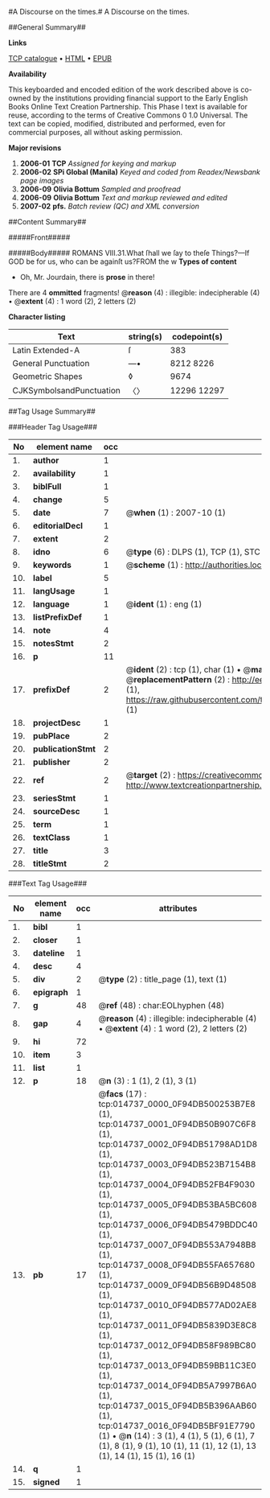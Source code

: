 #A Discourse on the times.#
A Discourse on the times.

##General Summary##

**Links**

[TCP catalogue](http://www.ota.ox.ac.uk/tcp/)  • 
[HTML](http://tei.it.ox.ac.uk/tcp/Texts-HTML/free/N11/N11659.html)  • 
[EPUB](http://tei.it.ox.ac.uk/tcp/Texts-EPUB/free/N11/N11659.epub)

**Availability**

This keyboarded and encoded edition of the
	       work described above is co-owned by the institutions
	       providing financial support to the Early English Books
	       Online Text Creation Partnership. This Phase I text is
	       available for reuse, according to the terms of Creative
	       Commons 0 1.0 Universal. The text can be copied,
	       modified, distributed and performed, even for
	       commercial purposes, all without asking permission.

**Major revisions**

1. __2006-01__ __TCP__ *Assigned for keying and markup*
1. __2006-02__ __SPi Global (Manila)__ *Keyed and coded from Readex/Newsbank page images*
1. __2006-09__ __Olivia Bottum__ *Sampled and proofread*
1. __2006-09__ __Olivia Bottum__ *Text and markup reviewed and edited*
1. __2007-02__ __pfs.__ *Batch review (QC) and XML conversion*

##Content Summary##

#####Front#####

#####Body#####
ROMANS VIII.31.What ſhall we ſay to theſe Things?—If GOD be for us, who can be againſt us?FROM the w
**Types of content**

  * Oh, Mr. Jourdain, there is **prose** in there!

There are 4 **ommitted** fragments! 
 @__reason__ (4) : illegible: indecipherable (4)  •  @__extent__ (4) : 1 word (2), 2 letters (2)

**Character listing**


|Text|string(s)|codepoint(s)|
|---|---|---|
|Latin Extended-A|ſ|383|
|General Punctuation|—•|8212 8226|
|Geometric Shapes|◊|9674|
|CJKSymbolsandPunctuation|〈〉|12296 12297|

##Tag Usage Summary##

###Header Tag Usage###

|No|element name|occ|attributes|
|---|---|---|---|
|1.|__author__|1||
|2.|__availability__|1||
|3.|__biblFull__|1||
|4.|__change__|5||
|5.|__date__|7| @__when__ (1) : 2007-10 (1)|
|6.|__editorialDecl__|1||
|7.|__extent__|2||
|8.|__idno__|6| @__type__ (6) : DLPS (1), TCP (1), STC (1), NOTIS (1), IMAGE-SET (1), EVANS-CITATION (1)|
|9.|__keywords__|1| @__scheme__ (1) : http://authorities.loc.gov/ (1)|
|10.|__label__|5||
|11.|__langUsage__|1||
|12.|__language__|1| @__ident__ (1) : eng (1)|
|13.|__listPrefixDef__|1||
|14.|__note__|4||
|15.|__notesStmt__|2||
|16.|__p__|11||
|17.|__prefixDef__|2| @__ident__ (2) : tcp (1), char (1)  •  @__matchPattern__ (2) : ([0-9\-]+):([0-9IVX]+) (1), (.+) (1)  •  @__replacementPattern__ (2) : http://eebo.chadwyck.com/downloadtiff?vid=$1&page=$2 (1), https://raw.githubusercontent.com/textcreationpartnership/Texts/master/tcpchars.xml#$1 (1)|
|18.|__projectDesc__|1||
|19.|__pubPlace__|2||
|20.|__publicationStmt__|2||
|21.|__publisher__|2||
|22.|__ref__|2| @__target__ (2) : https://creativecommons.org/publicdomain/zero/1.0/ (1), http://www.textcreationpartnership.org/docs/. (1)|
|23.|__seriesStmt__|1||
|24.|__sourceDesc__|1||
|25.|__term__|1||
|26.|__textClass__|1||
|27.|__title__|3||
|28.|__titleStmt__|2||


###Text Tag Usage###

|No|element name|occ|attributes|
|---|---|---|---|
|1.|__bibl__|1||
|2.|__closer__|1||
|3.|__dateline__|1||
|4.|__desc__|4||
|5.|__div__|2| @__type__ (2) : title_page (1), text (1)|
|6.|__epigraph__|1||
|7.|__g__|48| @__ref__ (48) : char:EOLhyphen (48)|
|8.|__gap__|4| @__reason__ (4) : illegible: indecipherable (4)  •  @__extent__ (4) : 1 word (2), 2 letters (2)|
|9.|__hi__|72||
|10.|__item__|3||
|11.|__list__|1||
|12.|__p__|18| @__n__ (3) : 1 (1), 2 (1), 3 (1)|
|13.|__pb__|17| @__facs__ (17) : tcp:014737_0000_0F94DB500253B7E8 (1), tcp:014737_0001_0F94DB50B907C6F8 (1), tcp:014737_0002_0F94DB51798AD1D8 (1), tcp:014737_0003_0F94DB523B7154B8 (1), tcp:014737_0004_0F94DB52FB4F9030 (1), tcp:014737_0005_0F94DB53BA5BC608 (1), tcp:014737_0006_0F94DB5479BDDC40 (1), tcp:014737_0007_0F94DB553A7948B8 (1), tcp:014737_0008_0F94DB55FA657680 (1), tcp:014737_0009_0F94DB56B9D48508 (1), tcp:014737_0010_0F94DB577AD02AE8 (1), tcp:014737_0011_0F94DB5839D3E8C8 (1), tcp:014737_0012_0F94DB58F989BC80 (1), tcp:014737_0013_0F94DB59BB11C3E0 (1), tcp:014737_0014_0F94DB5A7997B6A0 (1), tcp:014737_0015_0F94DB5B396AAB60 (1), tcp:014737_0016_0F94DB5BF91E7790 (1)  •  @__n__ (14) : 3 (1), 4 (1), 5 (1), 6 (1), 7 (1), 8 (1), 9 (1), 10 (1), 11 (1), 12 (1), 13 (1), 14 (1), 15 (1), 16 (1)|
|14.|__q__|1||
|15.|__signed__|1||
